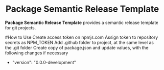 <h1 align="center" style="border-bottom: none;">Package Semantic Release Template</h1>

**Package Semantic Release Template** provides a semantic release template for git projects.

#How to Use
Create access token on npmjs.com
Assign token to repository secrets as NPM_TOKEN
Add .github folder to project, at the same level as the .git folder
Create copy of package.json and update values, with the following changes if necessary
- "version": "0.0.0-development"